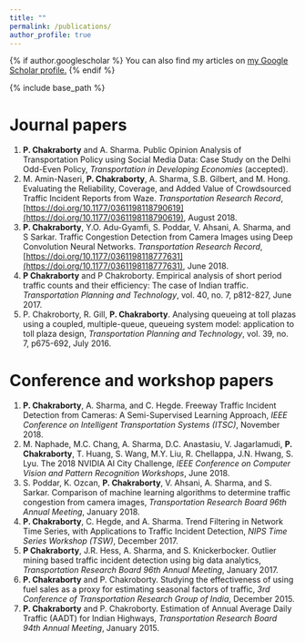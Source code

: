 ```yaml
---
title: ""
permalink: /publications/
author_profile: true
---
```


{% if author.googlescholar %}
  You can also find my articles on <u><a href="{{author.googlescholar}}">my Google Scholar profile</a>.</u>
{% endif %}

{% include base_path %}

Journal papers
======
1. **P. Chakraborty** and A. Sharma. Public Opinion Analysis of Transportation Policy using Social Media Data: Case Study on the Delhi Odd-Even Policy, *Transportation in Developing Economies* (accepted).
2. M. Amin-Naseri, **P. Chakraborty**, A. Sharma, S.B. Gilbert, and M. Hong. Evaluating the Reliability, Coverage, and Added Value of Crowdsourced Traffic Incident Reports from Waze. *Transportation Research Record*, [https://doi.org/10.1177/0361198118790619](https://doi.org/10.1177/0361198118790619), August 2018.
3. **P. Chakraborty**, Y.O. Adu-Gyamfi, S. Poddar, V. Ahsani, A. Sharma, and S Sarkar. Traffic Congestion Detection from Camera Images using Deep Convolution Neural Networks. *Transportation Research Record*, [https://doi.org/10.1177/0361198118777631](https://doi.org/10.1177/0361198118777631), June 2018.
4. **P Chakraborty** and P Chakroborty. Empirical analysis of short period traffic counts and their efficiency: The case of Indian traffic. *Transportation Planning and Technology*,  vol. 40, no. 7, p812-827, June 2017.
5. P. Chakroborty, R. Gill, **P. Chakraborty**. Analysing queueing at toll plazas using a coupled, multiple-queue, queueing system model: application to toll plaza design, *Transportation Planning and Technology*,  vol. 39, no. 7, p675-692, July 2016.


Conference and workshop papers
======
1. **P. Chakraborty**, A. Sharma, and C. Hegde. Freeway Traffic Incident Detection from Cameras: A Semi-Supervised Learning Approach, *IEEE Conference on Intelligent Transportation Systems (ITSC)*, November 2018.
2. M. Naphade, M.C. Chang, A. Sharma, D.C. Anastasiu, V. Jagarlamudi, **P. Chakraborty**, T. Huang, S. Wang, M.Y. Liu, R. Chellappa, J.N. Hwang, S. Lyu. The 2018 NVIDIA AI City Challenge, *IEEE Conference on Computer Vision and Pattern Recognition Workshops*, June 2018.
3. S. Poddar, K. Ozcan, **P. Chakraborty**, V. Ahsani, A. Sharma, and S. Sarkar. Comparison of machine learning algorithms to determine traffic congestion from camera images, *Transportation Research Board 96th Annual Meeting*, January 2018.
4. **P. Chakraborty**, C. Hegde, and A. Sharma. Trend Filtering in Network Time Series, with Applications to Traffic Incident Detection, *NIPS Time Series Workshop (TSW)*, December 2017.
5. **P Chakraborty**, J.R. Hess, A. Sharma, and S. Knickerbocker. Outlier mining based traffic incident detection using big data analytics, *Transportation Research Board 96th Annual Meeting*, January 2017.
6. **P. Chakraborty** and P. Chakroborty. Studying the effectiveness of using fuel sales as a proxy for estimating seasonal factors of traffic, *3rd Conference of Transportation Research Group of India*, December 2015.
7. **P. Chakraborty** and P. Chakroborty. Estimation of Annual Average Daily Traffic (AADT) for Indian Highways, *Transportation Research Board 94th Annual Meeting*, January 2015.

